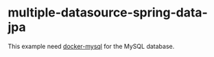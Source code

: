 # multiple-datasource-spring-data-jpa

This example need [docker-mysql](https://github.com/m0rph2us/docker-mysql) for the MySQL database.
